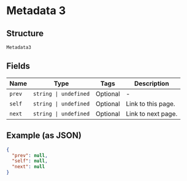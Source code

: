 
# Metadata 3

## Structure

`Metadata3`

## Fields

| Name | Type | Tags | Description |
|  --- | --- | --- | --- |
| `prev` | `string \| undefined` | Optional | - |
| `self` | `string \| undefined` | Optional | Link to this page. |
| `next` | `string \| undefined` | Optional | Link to next page. |

## Example (as JSON)

```json
{
  "prev": null,
  "self": null,
  "next": null
}
```

